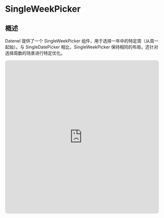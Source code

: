 # SingleWeekPicker

## 概述
Datenel 提供了一个 SingleWeekPicker 组件，用于选择一年中的特定周（从周一起始）。与 SingleDatePicker 相比，SingleWeekPicker 保持相同的布局，还针对选择周数的场景进行特定优化。

<div style="border: 1px #00000022 solid; overflow: hidden; border-radius: 0.5rem;">
	<iframe src="https://stackblitz.com/edit/datenel-vue3-singleweekpicker?embed=1&file=src%2FApp.vue&hideExplorer=1&hideNavigation=1&view=preview" width="100%" height="500px" style="border: none;" />
</div>

## 偏好属性
### `colorScheme`
自定义组件的配色方案。该对象应包含以下属性：

- `mainColor`: 面板的主颜色，包括文本颜色和边框颜色。
- `accentColor`: 面板的强调颜色，包括选定日期的背景颜色。
- `borderColor`: 面板的边框颜色，包括标题和主体之间的分隔线颜色。
- `hoverColor`: 面板的悬停颜色，包括日期悬停时的背景颜色。
- `reversedColor`: 面板的反转颜色，包括选定日期的文本颜色。

----

- 类型: `{ mainColor: String, accentColor: String, borderColor: String, hoverColor: String, reversedColor: String }`
  - 可接受任何可被 CSS 接受的、描述颜色的字符串
- 默认值: `{ mainColor: '#000000', accentColor: '#000000', borderColor: '#e0e0e0', hoverColor: '#00000017', reversedColor: '#ffffff' }`

#### 示例

```vue
<SingleWeekPicker 
  :color-scheme={{ 
		mainColor: '#000000', 
		accentColor: '#000000', 
		borderColor: '#e0e0e0', 
		hoverColor: '#00000017', 
		reversedColor: '#ffffff' 
	}} 
/>
```

#### 额外
如果需要一个所见即所得的配色方案设计器，敬请移步 [配色方案与主题](/guide/external/design.html#theme-workshop)。

### `localization`
通过这个属性，Datenel 可以接受标准的 [ISO 639 语言代码](https://en.wikipedia.org/wiki/List_of_ISO_639_language_codes)（例如 `zh-CN`、`en-US`、`ja-JP` 等）来输出经本地化过的面板。

::: tip ♿️ 无障碍提醒
面板元素中的 aria 对象中上下文提示文本（例如「前往上一个月」和「前往月选择器」等）依然会是英文，但其中的日期字符串仍会跟随此设定。
:::

- 类型: `string`（ISO 639 代码）
- 默认值: `undefined`（将跟随用户浏览器本地化设定）

#### 示例
```vue
<!-- 强制面板使用简体中文本地化 -->
<SingleWeekPicker localization="zh-CN" />
```

### `modelValue`（即 `v-model`）
通过编程方式控制选定的日期，包括提供默认值或由父组件控制选择的日期。它还支持 Vue 3 的[双向绑定功能](https://vuejs.org/guide/components/v-model.html)，因此当用户选择日期时，所绑定的 model 变量将自动修改。

- 类型: `Date`
- 默认值: `undefined`

:::warning 📥 如果不传递 model 状态变量，会发生什么？
如果不绑定 `v-model` 变量，面板将变为只读。在这种情况下，用户无法在面板中选择日期，选择操作也无法向面板的父组件发送消息。这在大多数情况下不是一个合理预期行为，因此最佳实践是始终为其绑定一个变量。
:::

#### 示例
```vue
<script setup>
import { ref } from 'vue'
import { SingleWeekPicker } from 'datenel-vue3'
const week = ref({ weekYear: 2025, weekNum: 1})
</script>

<template>
<SingleWeekPicker v-model="week" />
</template>
```

## 触发属性

### `@close() => void`
一个仅限屏幕阅读器的属性。用户需要在不选择特定日期的情况下关闭面板。

关闭按钮在视觉上不可见，但屏幕阅读器可以读取出来。这个按钮仅在此属性不为 `undefined` 时才会出现。

#### 函数参数

无参数。

#### 返回值
此回调函数不需要任何返回值。

#### 示例
```vue
<SingleWeekPicker @close="presentPanel(false)" />
```